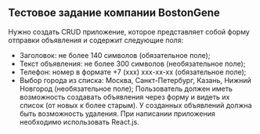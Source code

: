 ## Тестовое задание компании BostonGene

Нужно создать CRUD приложение, которое представляет собой форму отправки
объявления и содержит следующие поля:
- Заголовок: не более 140 символов (обязательное поле);
- Текст объявления: не более 300 символов (необязательное поле);
- Телефон: номер в формате +7 (ххх) ххх-хх-хх (обязательное поле);
- Выбор города из списка: Москва, Санкт-Петербург, Казань, Нижний Новгород
(необязательное поле);
Пользователь должен иметь возможность создавать объявления через форму и видеть
их список (от новых к более старым). У созданных объявлений должна быть возможность
удаления.
При написании приложения необходимо использовать React.js.
